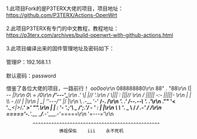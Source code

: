 <br>1.此项目Fork的是P3TERX大佬的项目，项目地址：https://github.com/P3TERX/Actions-OpenWrt</br>
<br>2.此项目P3TERX有专门的中文教程，教程地址：https://p3terx.com/archives/build-openwrt-with-github-actions.html</br>
<br>3.此项目编译出来的固件管理地址及密码如下：</br>
<br>管理IP：192.168.1.1</br>
<br>默认密码：password</br>


借鉴了各位大佬的项目，一路前行！
                                  _oo0oo_\r\n
                                  088888880\r\n
                                88\" . \"88\r\n
                                 (| -_- |)\r\n
                                  0\ = /0\r\n
                               ___/'---'\___\r\n
                             .' \\|     |// '.\r\n
                            / \\|||  :  |||// \\r\n
                           /_ ||||| -:- |||||- \\r\n
                          |   | \\\  -  /// |   |\r\n
                          | \_|  ''\---/''  |_/ |\r\n
                          \  .-\__  '-'  __/-.  /\r\n
                        ___'. .'  /--.--\  '. .'___\r\n
                     .\"\" '<  '.___\_<|>_/___.' >'  \"\".\r\n
                    | | : '-  \'.;'\ _ /';.'/ - ' : | |\r\n
                    \  \ '_.   \_ __\ /__ _/   .-' /  /\r\n
                ====='-.____'.___ \_____/___.-'____.-'=====\r\n
                                  '=---='\r\n
  
  
              ^^^^^^^^^^^^^^^^^^^^^^^^^^^^^^^^^^^^^^^^^^^^^^^^
                        佛祖保佑    iii    永不死机